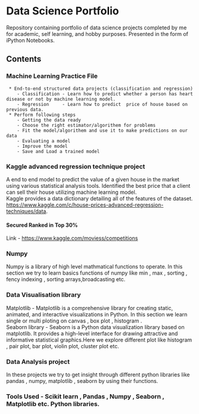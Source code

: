 # Data Science Portfolio
Repository containing portfolio of data science projects completed by me for academic, self learning, and hobby purposes. Presented in the form of iPython Notebooks.

## Contents
  ### Machine Learning Practice File
     * End-to-end structured data projects (classification and regression)
        - Classification - Learn how to predict whether a person has heart disease or not by machine learning model.
        - Regression     - Learn how to predict  price of house based on previous data.
     * Perform following steps 
        - Getting the data ready
        - Choose the right estimator/algorithem for problems
        - Fit the model/algorithem and use it to make predictions on our data
        - Evaluating a model
        - Improve the model
        - Save and Load a trained model

  
  ### Kaggle advanced regression technique project
A end to end model to predict the value of a given house in the  market using various statistical analysis tools. 
Identified the best price that a client can sell their house utilizing machine learning model.   
Kaggle provides a data dictionary detailing all of the features of the dataset.
     https://www.kaggle.com/c/house-prices-advanced-regression-techniques/data.                                  
#### Secured Ranked in Top 30% 
Link - https://www.kaggle.com/moviess/competitions
  ### Numpy
Numpy is a library of high level mathmatical functions to operate. In this section we try to learn basics functions of numpy like min , max , sorting , fency indexing , sorting arrays,broadcasting etc.

  ### Data Visualisation library
Matplotlib - Matplotlib is a comprehensive library for creating static, animated, and interactive visualizations in Python.
      In this section we learn single or multi ploting on canvas , box plot , histogram .   
Seaborn library - Seaborn is a Python data visualization library based on matplotlib. It provides a high-level interface for drawing attractive and informative statistical graphics.Here we explore different plot like histogram , pair plot, bar plot, violin plot, cluster plot etc.

  ### Data Analysis project
In these projects we try to get insight through different python libraries like pandas , numpy, matplotlib , seaborn by using their functions.
### Tools Used - Scikit learn , Pandas , Numpy , Seaborn , Matplotlib etc. Python  libraries.
